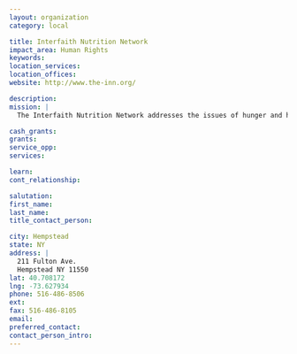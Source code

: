 ```yaml
---
layout: organization
category: local

title: Interfaith Nutrition Network
impact_area: Human Rights
keywords: 
location_services: 
location_offices: 
website: http://www.the-inn.org/

description: 
mission: |
  The Interfaith Nutrition Network addresses the issues of hunger and homelessness on Long Island by providing food, shelter, long-term housing and supportive services in a dignified and respectful manner for those who seek our help. We are a not-for-profit, volunteer-based organization with a dedicated staff, a broad base of community support and a commitment to educate the public about these issues.

cash_grants: 
grants: 
service_opp: 
services: 

learn: 
cont_relationship: 

salutation: 
first_name: 
last_name: 
title_contact_person: 

city: Hempstead
state: NY
address: |
  211 Fulton Ave.  
  Hempstead NY 11550
lat: 40.708172
lng: -73.627934
phone: 516-486-8506
ext: 
fax: 516-486-8105
email: 
preferred_contact: 
contact_person_intro: 
---
```

